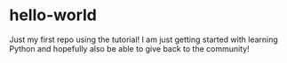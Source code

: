 # hello-world
Just my first repo using the tutorial!
I am just getting started with learning Python and hopefully also be able to give back to the community!
